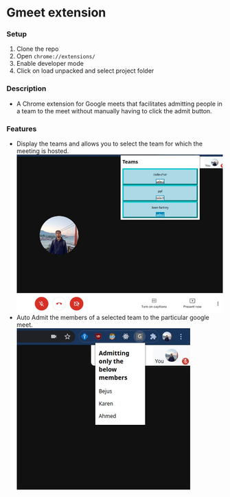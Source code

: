 # Gmeet extension

### Setup

1. Clone the repo
2. Open ```chrome://extensions/```
3. Enable developer mode
4. Click on load unpacked and select project folder

### Description
- A Chrome extension for Google meets that facilitates admitting people in a team to the meet without manually having to click the admit button.

### Features
- Display the teams and allows you to select the team for which the meeting is hosted.
![image](ss1.jpeg)
- Auto Admit the members of a selected team to the particular google meet. \
![image](ss2.jpeg)
